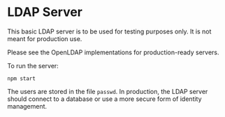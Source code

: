 # LDAP Server

This basic LDAP server is to be used for testing purposes only.
It is not meant for production use.

Please see the OpenLDAP implementations for production-ready servers.

To run the server:
```
npm start
```

The users are stored in the file `passwd`. In production,
the LDAP server should connect to a database or use a
more secure form of identity management.
